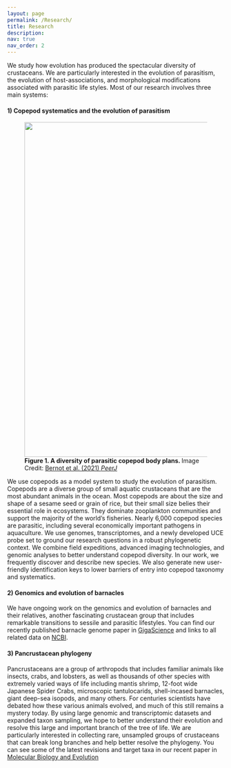 ```yaml
---
layout: page
permalink: /Research/
title: Research
description: 
nav: true
nav_order: 2
---
```


We study how evolution has produced the spectacular diversity of crustaceans. We are particularly interested in the evolution of parasitism, the evolution of host-associations, and morphological modifications associated with parasitic life styles. Most of our research involves three main systems:

#### 1) Copepod systematics and the evolution of parasitism
<figure>
<img src="https://dfzljdn9uc3pi.cloudfront.net/2021/12034/1/fig-1-2x.jpg"
width="775"/>
<figcaption> <b>Figure 1. A diversity of parasitic copepod body plans. </b> Image Credit: <a href="https://doi.org/10.7717/peerj.12034/fig-1"> Bernot et al. (2021) <i>PeerJ</i></a></figcaption>
</figure>

We use copepods as a model system to study the evolution of parasitism. Copepods are a diverse group of small aquatic crustaceans that are the most abundant animals in the ocean. Most copepods are about the size and shape of a sesame seed or grain of rice, but their small size belies their essential role in ecosystems. They dominate zooplankton communities and support the majority of the world’s fisheries. Nearly 6,000 copepod species are parasitic, including several economically important pathogens in aquaculture. We use genomes, transcriptomes, and a newly developed UCE probe set to ground our research questions in a robust phylogenetic context. We combine field expeditions, advanced imaging technologies, and genomic analyses to better understand copepod diversity. In our work, we frequently discover and describe new species. We also generate new user-friendly identification keys to lower barriers of entry into copepod taxonomy and systematics.

#### 2) Genomics and evolution of barnacles
We have ongoing work on the genomics and evolution of barnacles and their relatives, another fascinating crustacean group that includes remarkable transitions to sessile and parasitic lifestyles. You can find our recently published barnacle genome paper in [GigaScience](https://doi.org/10.1093/gigascience/giac021) and links to all related data on [NCBI](https://www.ncbi.nlm.nih.gov/datasets/taxonomy/41117/).

#### 3) Pancrustacean phylogeny
Pancrustaceans are a group of arthropods that includes familiar animals like insects, crabs, and lobsters, as well as thousands of other species with extremely varied ways of life including mantis shrimp, 12-foot wide Japanese Spider Crabs, microscopic tantulocarids, shell-incased barnacles, giant deep-sea isopods, and many others. For centuries scientists have debated how these various animals evolved, and much of this still remains a mystery today. By using large genomic and transcriptomic datasets and expanded taxon sampling, we hope to better understand their evolution and resolve this large and important branch of the tree of life. We are particularly interested in collecting rare, unsampled groups of crustaceans that can break long branches and help better resolve the phylogeny. You can see some of the latest revisions and target taxa in our recent paper in [Molecular Biology and Evolution](https://doi.org/10.1093/molbev/msad175)
